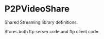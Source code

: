 P2PVideoShare
=============

Shared Streaming library definitions.

Stores both ftp server code and ftp client code.